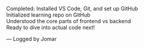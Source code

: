 
Completed: Installed VS Code, Git, and set up GitHub  
Initialized learning repo on GitHub  
Understood the core parts of frontend vs backend  
Ready to dive into actual code next!

— Logged by Jomar
